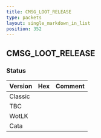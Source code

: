 ```yaml
---
title: CMSG_LOOT_RELEASE
type: packets
layout: single_markdown_in_list
position: 352
---
```


## CMSG_LOOT_RELEASE

### Status

Version | Hex | Comment
---------- | ---------- | ---------- 
Classic |  |  
TBC |  |  
WotLK |  |  
Cata |  |  

